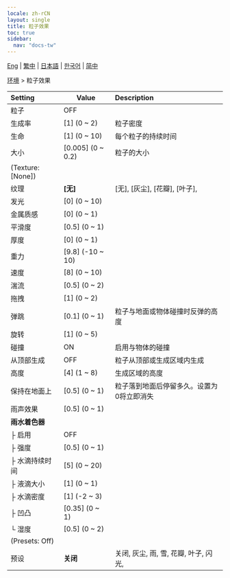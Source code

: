 ```yaml
---
locale: zh-rCN
layout: single
title: 粒子效果
toc: true
sidebar:
  nav: "docs-tw"
---
```

[Eng](/dancexr/menu/2025.4/scene/particles) | [繁中](/tw/dancexr/menu/2025.4/scene/particles) | [日本語](/jp/dancexr/menu/2025.4/scene/particles) | [한국어](/kr/dancexr/menu/2025.4/scene/particles) | [简中](/zh/dancexr/menu/2025.4/scene/particles)

[环境](../menu#环境) > 粒子效果



| Setting | Value | Description |
| :--- | --- | :--- |
| 粒子 | OFF | 
| 生成率 | [1] (0 ~ 2) | 粒子密度
| 生命 | [1] (0 ~ 10) | 每个粒子的持续时间
| 大小 | [0.005] (0 ~ 0.2) | 粒子的大小
| (Texture: [None]) || 
| 纹理 | **[无]** | [无], [灰尘], [花瓣], [叶子],  |
| 发光 | [0] (0 ~ 10) | 
| 金属质感 | [0] (0 ~ 1) | 
| 平滑度 | [0.5] (0 ~ 1) | 
| 厚度 | [0] (0 ~ 1) | 
| 重力 | [9.8] (-10 ~ 10) | 
| 速度 | [8] (0 ~ 10) | 
| 湍流 | [0.5] (0 ~ 2) | 
| 拖拽 | [1] (0 ~ 2) | 
| 弹跳 | [0.1] (0 ~ 1) | 粒子与地面或物体碰撞时反弹的高度
| 旋转 | [1] (0 ~ 5) | 
| 碰撞 | ON | 启用与物体的碰撞
| 从顶部生成 | OFF | 粒子从顶部或生成区域内生成
| 高度 | [4] (1 ~ 8) | 生成区域的高度
| 保持在地面上 | [0.5] (0 ~ 1) | 粒子落到地面后停留多久。设置为0将立即消失
| 雨声效果 | [0.5] (0 ~ 1) | 
| **雨水着色器** | | 
| ├&nbsp;启用 | OFF | 
| ├&nbsp;强度 | [0.5] (0 ~ 1) | 
| ├&nbsp;水滴持续时间 | [5] (0 ~ 20) | 
| ├&nbsp;液滴大小 | [1] (0 ~ 1) | 
| ├&nbsp;水滴密度 | [1] (-2 ~ 3) | 
| ├&nbsp;凹凸 | [0.35] (0 ~ 1) | 
| └&nbsp;湿度 | [0.5] (0 ~ 2) | 
| (Presets: Off) || 
| 预设 | **关闭** | 关闭, 灰尘, 雨, 雪, 花瓣, 叶子, 闪光,  |
